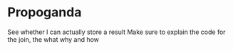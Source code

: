 # Propoganda
 
See whether I can actually store a result
Make sure to explain the code for the join, the what why and how
